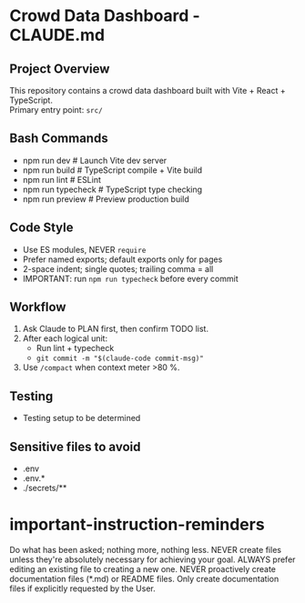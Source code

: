 # Crowd Data Dashboard - CLAUDE.md

## Project Overview
This repository contains a crowd data dashboard built with Vite + React + TypeScript.  
Primary entry point: `src/`  

## Bash Commands
- npm run dev            # Launch Vite dev server
- npm run build          # TypeScript compile + Vite build
- npm run lint           # ESLint
- npm run typecheck      # TypeScript type checking
- npm run preview        # Preview production build

## Code Style
- Use ES modules, NEVER `require`
- Prefer named exports; default exports only for pages
- 2-space indent; single quotes; trailing comma = all
- IMPORTANT: run `npm run typecheck` before every commit

## Workflow
1. Ask Claude to PLAN first, then confirm TODO list.
2. After each logical unit:
   - Run lint + typecheck
   - `git commit -m "$(claude-code commit-msg)"`
3. Use `/compact` when context meter >80 %.

## Testing
- Testing setup to be determined

## Sensitive files to avoid
- .env
- .env.*
- ./secrets/**

# important-instruction-reminders
Do what has been asked; nothing more, nothing less.
NEVER create files unless they're absolutely necessary for achieving your goal.
ALWAYS prefer editing an existing file to creating a new one.
NEVER proactively create documentation files (*.md) or README files. Only create documentation files if explicitly requested by the User.